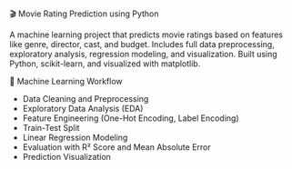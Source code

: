 🎬 Movie Rating Prediction using Python

 A machine learning project that predicts movie ratings based on features like genre, director, cast, and budget. Includes full data preprocessing, exploratory analysis, regression modeling, and visualization. Built using Python, scikit-learn, and visualized with matplotlib.

🧠 Machine Learning Workflow

- Data Cleaning and Preprocessing
- Exploratory Data Analysis (EDA)
- Feature Engineering (One-Hot Encoding, Label Encoding)
- Train-Test Split
- Linear Regression Modeling
- Evaluation with R² Score and Mean Absolute Error
- Prediction Visualization
